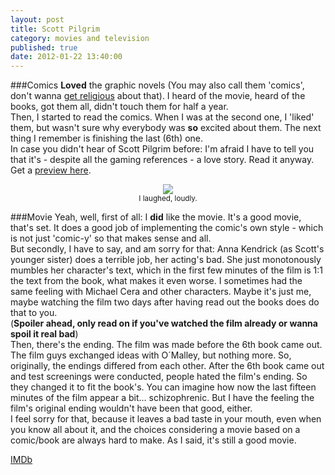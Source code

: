 ```yaml
---
layout: post
title: Scott Pilgrim
category: movies and television
published: true
date: 2012-01-22 13:40:00
---
```

###Comics
**Loved** the graphic novels (You may also call them 'comics', don't wanna [get religious](http://5by5.tv/mistakes/1) about that). I heard of the movie, heard of the books, got them all, didn't touch them for half a year.  
Then, I started to read the comics. When I was at the second one, I 'liked' them, but wasn't sure why everybody was **so** excited about them. The next thing I remember is finishing the last (6th) one.  
In case you didn't hear of Scott Pilgrim before: I'm afraid I have to tell you that it's - despite all the gaming references - a love story. Read it anyway. Get a [preview here](http://scottpilgrim.com/index.php?id=previews).

<p style="text-align: center;"><a href="http://blog.timmschoof.com/images/sps.jpg"><img src="http://blog.timmschoof.com/images/sps.jpg"/></a><br/><small>I laughed, loudly.</small></p>

###Movie
Yeah, well, first of all: I **did** like the movie. It's a good movie, that's set. It does a good job of implementing the comic's own style - which is not just 'comic-y' so that makes sense and all.  
But secondly, I have to say, and am sorry for that: Anna Kendrick (as Scott's younger sister) does a terrible job, her acting's bad. She just monotonously mumbles her character's text, which in the first few minutes of the film is 1:1 the text from the book, what makes it even worse. I sometimes had the same feeling with Michael Cera and other characters. Maybe it's just me, maybe watching the film two days after having read out the books does do that to you.  
(**Spoiler ahead, only read on if you've watched the film already or wanna spoil it real bad**)  
Then, there's the ending. The film was made before the 6th book came out. The film guys exchanged ideas with O´Malley, but nothing more. So, originally, the endings differed from each other.  After the 6th book came out and test screenings were conducted, people hated the film's ending. So they changed it to fit the book's. You can imagine how now the last fifteen minutes of the film appear a bit... schizophrenic. But I have the feeling the film's original ending wouldn't have been that good, either.  
I feel sorry for that, because it leaves a bad taste in your mouth, even when you know all about it, and the choices considering a movie based on a comic/book are always hard to make. As I said, it's still a good movie.

[IMDb](http://www.imdb.com/title/tt0446029/)
